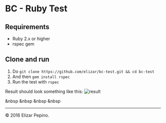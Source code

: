 # BC - Ruby Test

## Requirements
- Ruby 2.x or higher
- rspec gem


## Clone and run

1. Do `git clone https://github.com/elizar/bc-test.git && cd bc-test`
2. And then `gem install rspec`
3. Run the test with `rspec`

Result should look something like this:
![result](http://cl.ly/1v1r2t0G3d34)

&nbsp
&nbsp
&nbsp
&nbsp

---
&copy; 2016 Elizar Pepino.
